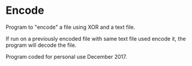 # Encode
Program to "encode" a file using XOR and a text file. 

If run on a previously encoded file with same text file used encode it, the program will decode the file.

Program coded for personal use December 2017.
